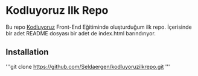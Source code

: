 # Kodluyoruz Ilk Repo

Bu repo [Kodluyoruz](https://www.kodluyoruz.org/) Front-End Eğitiminde oluşturduğum ilk repo.
İçerisinde bir adet README dosyası bir adet de index.html barındırıyor.

## Installation


'''git clone 
https://github.com/Seldaergen/kodluyoruzilkrepo.git
'''

